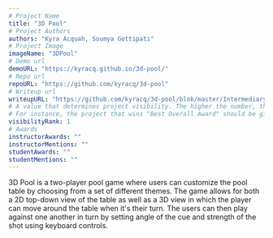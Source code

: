 ```yaml
---
# Project Name
title: "3D Pool"
# Project Authors
authors: "Kyra Acquah, Soumya Gottipati"
# Project Image
imageName: "3DPool"
# Demo url
demoURL: "https://kyracq.github.io/3d-pool/"
# Repo url
repoURL: "https://github.com/kyracq/3d-pool"
# Writeup url
writeupURL: "https://github.com/kyracq/3d-pool/blob/master/Intermediary%20Report-converted.pdf"
# A value that determines project visibility. The higher the number, the closer it will appear to the top
# For instance, the project that wins "Best Overall Award" should be given the highest visibilityRank
visibilityRank: 1
# Awards
instructorAwards: ""
instructorMentions: ""
studentAwards: ""
studentMentions: ""
---
```

3D Pool is a two-player pool game where users can customize the pool table by choosing from a set of different themes. The game allows for both a 2D top-down view of the table as well as a 3D view in which the player can move around the table when it's their turn. The users can then play against one another in turn by setting angle of the cue and strength of the shot using keyboard controls.
